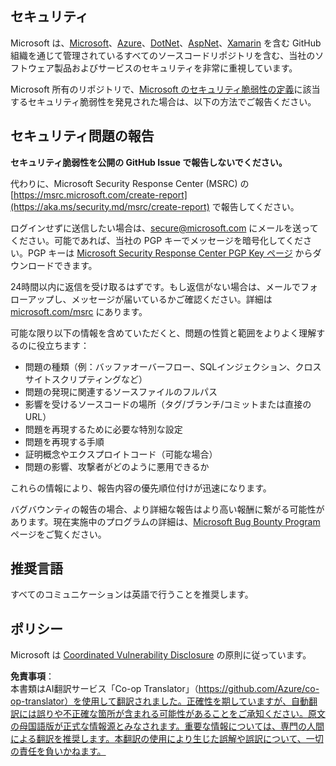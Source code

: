 <!--
CO_OP_TRANSLATOR_METADATA:
{
  "original_hash": "cc205495d4eace1fabcdee963024069f",
  "translation_date": "2025-05-06T17:32:56+00:00",
  "source_file": "SECURITY.md",
  "language_code": "ja"
}
-->
## セキュリティ

Microsoft は、[Microsoft](https://github.com/Microsoft)、[Azure](https://github.com/Azure)、[DotNet](https://github.com/dotnet)、[AspNet](https://github.com/aspnet)、[Xamarin](https://github.com/xamarin) を含む GitHub 組織を通じて管理されているすべてのソースコードリポジトリを含む、当社のソフトウェア製品およびサービスのセキュリティを非常に重視しています。

Microsoft 所有のリポジトリで、[Microsoft のセキュリティ脆弱性の定義](https://aka.ms/security.md/definition)に該当するセキュリティ脆弱性を発見された場合は、以下の方法でご報告ください。

## セキュリティ問題の報告

**セキュリティ脆弱性を公開の GitHub Issue で報告しないでください。**

代わりに、Microsoft Security Response Center (MSRC) の [https://msrc.microsoft.com/create-report](https://aka.ms/security.md/msrc/create-report) で報告してください。

ログインせずに送信したい場合は、[secure@microsoft.com](mailto:secure@microsoft.com) にメールを送ってください。可能であれば、当社の PGP キーでメッセージを暗号化してください。PGP キーは [Microsoft Security Response Center PGP Key ページ](https://aka.ms/security.md/msrc/pgp) からダウンロードできます。

24時間以内に返信を受け取るはずです。もし返信がない場合は、メールでフォローアップし、メッセージが届いているかご確認ください。詳細は [microsoft.com/msrc](https://www.microsoft.com/msrc) にあります。

可能な限り以下の情報を含めていただくと、問題の性質と範囲をよりよく理解するのに役立ちます：

  * 問題の種類（例：バッファオーバーフロー、SQLインジェクション、クロスサイトスクリプティングなど）
  * 問題の発現に関連するソースファイルのフルパス
  * 影響を受けるソースコードの場所（タグ/ブランチ/コミットまたは直接のURL）
  * 問題を再現するために必要な特別な設定
  * 問題を再現する手順
  * 証明概念やエクスプロイトコード（可能な場合）
  * 問題の影響、攻撃者がどのように悪用できるか

これらの情報により、報告内容の優先順位付けが迅速になります。

バグバウンティの報告の場合、より詳細な報告はより高い報酬に繋がる可能性があります。現在実施中のプログラムの詳細は、[Microsoft Bug Bounty Program](https://aka.ms/security.md/msrc/bounty) ページをご覧ください。

## 推奨言語

すべてのコミュニケーションは英語で行うことを推奨します。

## ポリシー

Microsoft は [Coordinated Vulnerability Disclosure](https://aka.ms/security.md/cvd) の原則に従っています。

**免責事項**：  
本書類はAI翻訳サービス「Co-op Translator」（https://github.com/Azure/co-op-translator）を使用して翻訳されました。正確性を期していますが、自動翻訳には誤りや不正確な箇所が含まれる可能性があることをご承知ください。原文の母国語版が正式な情報源とみなされます。重要な情報については、専門の人間による翻訳を推奨します。本翻訳の使用により生じた誤解や誤訳について、一切の責任を負いかねます。